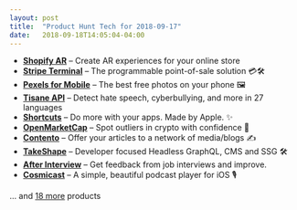 ```yaml
---
layout: post
title:  "Product Hunt Tech for 2018-09-17"
date:   2018-09-18T14:05:04-04:00
---
```


* **[Shopify AR](https://www.producthunt.com/posts/shopify-ar?utm_campaign=producthunt-api&utm_medium=api&utm_source=Application%3A+Daily+Digest+RSS+%28ID%3A+3202%29)** – Create AR experiences for your online store
* **[Stripe Terminal](https://www.producthunt.com/posts/stripe-terminal?utm_campaign=producthunt-api&utm_medium=api&utm_source=Application%3A+Daily+Digest+RSS+%28ID%3A+3202%29)** – The programmable point-of-sale solution 💳🛠️
* **[Pexels for Mobile](https://www.producthunt.com/posts/pexels-for-mobile?utm_campaign=producthunt-api&utm_medium=api&utm_source=Application%3A+Daily+Digest+RSS+%28ID%3A+3202%29)** – The best free photos on your phone 🖼️
* **[Tisane API](https://www.producthunt.com/posts/tisane-api?utm_campaign=producthunt-api&utm_medium=api&utm_source=Application%3A+Daily+Digest+RSS+%28ID%3A+3202%29)** – Detect hate speech, cyberbullying, and more in 27 languages
* **[Shortcuts](https://www.producthunt.com/posts/shortcuts-70f821e1-22d5-471c-8a17-d4d51ce58cc2?utm_campaign=producthunt-api&utm_medium=api&utm_source=Application%3A+Daily+Digest+RSS+%28ID%3A+3202%29)** – Do more with your apps. Made by Apple. ✨
* **[OpenMarketCap](https://www.producthunt.com/posts/openmarketcap?utm_campaign=producthunt-api&utm_medium=api&utm_source=Application%3A+Daily+Digest+RSS+%28ID%3A+3202%29)** – Spot outliers in crypto with confidence 🤑
* **[Contento](https://www.producthunt.com/posts/contento-2?utm_campaign=producthunt-api&utm_medium=api&utm_source=Application%3A+Daily+Digest+RSS+%28ID%3A+3202%29)** – Offer your articles to a network of media/blogs ✍️
* **[TakeShape](https://www.producthunt.com/posts/takeshape?utm_campaign=producthunt-api&utm_medium=api&utm_source=Application%3A+Daily+Digest+RSS+%28ID%3A+3202%29)** – Developer focused Headless GraphQL, CMS and SSG 🛠️
* **[After Interview](https://www.producthunt.com/posts/after-interview?utm_campaign=producthunt-api&utm_medium=api&utm_source=Application%3A+Daily+Digest+RSS+%28ID%3A+3202%29)** – Get feedback from job interviews and improve.
* **[Cosmicast](https://www.producthunt.com/posts/cosmicast?utm_campaign=producthunt-api&utm_medium=api&utm_source=Application%3A+Daily+Digest+RSS+%28ID%3A+3202%29)** – A simple, beautiful podcast player for iOS 🎙

… and [18 more](https://www.producthunt.com/tech) products